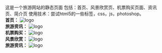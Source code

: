 这是一个旅游网站的静态页面 
包括：首页、风景欣赏页、机票购买页面、资讯页、简介页
使用技术：尝试html5的一些标签，css，js，photoshop。  
__首页：__
![logo](https://github.com/YMBo/-tour/blob/master/PC/index.png)  
__旅游资讯：__
![logo](https://github.com/YMBo/-tour/blob/master/PC/information.png)  
__机票购买：__
![logo](https://github.com/YMBo/-tour/blob/master/PC/buy.png)  
__风景欣赏：__
![logo](https://github.com/YMBo/-tour/blob/master/PC/scenery.png)  
__旅游资讯：__
![logo](https://github.com/YMBo/-tour/blob/master/PC/about.png)  
